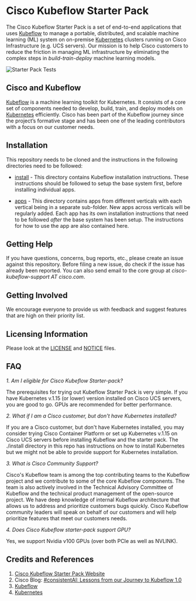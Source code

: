 # Cisco Kubeflow Starter Pack
The Cisco Kubeflow Starter Pack is a set of end-to-end applications that uses [Kubeflow](https://www.kubeflow.org/) to manage a portable, distributed, and scalable machine learning (ML) system on on-premise [Kubernetes](https://kubernetes.io/) clusters running on Cisco Infrastructure (e.g. UCS servers). Our mission is to help Cisco customers to reduce the friction in managing ML infrastructure by eliminating the complex steps in *build-train-deploy* machine learning models.

![Starter Pack Tests](https://github.com/swiftdiaries/cisco-kubeflow-starter-pack/workflows/Test%20Starter%20Pack%20using%20KinD%20+%20kfx/badge.svg)

## Cisco and Kubeflow
[Kubeflow](https://www.kubeflow.org/) is a machine learning toolkit for Kubernetes. It consists of a core set of components needed to develop, build, train, and deploy models on [Kubernetes](https://kubernetes.io/) efficiently. Cisco has been part of the Kubeflow journey since the project’s formative stage and has been one of the leading contributors with a focus on our customer needs.

## Installation
This repository needs to be cloned and the instructions in the following directories need to be followed:

- [install](./install) - This directory contains Kubeflow installation instructions. These instructions should be followed to setup the base system first, before installing individual apps.

- [apps](./apps) - This directory contains apps from different verticals with each vertical being in a separate sub-folder. New apps across verticals will be regularly added. Each app has its own installation instructions that need to be followed *after* the base system has been setup. The instructions for how to use the app are also contained here.

## Getting Help
If you have questions, concerns, bug reports, etc., please create an issue against this repository. Before filing a new issue, do check if the issue has already been reported. You can also send email to the core group at *cisco-kubeflow-support AT cisco.com*.

## Getting Involved
We encourage everyone to provide us with feedback and suggest features that are high on their priority list.

## Licensing Information
Please look at the [LICENSE](./LICENSE) and [NOTICE](./NOTICE) files.

## FAQ

*1. Am I eligible for Cisco Kubeflow Starter-pack?*

The prerequisites for trying out Kubeflow Starter Pack is very simple. If you have Kubernetes v.1.15 (or lower) version installed on Cisco UCS servers, you are good to go. GPUs are recommended for better performance.  


*2. What if I am a Cisco customer, but don't have Kubernetes installed?*

If you are a Cisco customer, but don't have Kubernetes installed, you may consider trying Cisco Container Platform or set up Kubernetes v.1.15 on
Cisco UCS servers before installing Kubeflow and the starter pack. The ./install directory in this repo has instructions on how to install Kubernetes but we might not be able to provide support for Kubernetes installation. 


*3. What is Cisco Community Support?*

Cisco's Kubeflow team is among the top contributing teams to the Kubeflow project and we contribute to some of the core Kubeflow components. The team is also actively involved in the Technical Advisory Committee of Kubeflow and the technical product management of the open-source project. We have deep knowledge of internal Kubeflow architecture that allows us to address and prioritize customers bugs quickly. Cisco Kubeflow community leaders will speak on behalf of our customers and will help prioritize features that meet our customers needs.


*4. Does Cisco Kubeflow starter-pack support GPU?*

Yes, we support Nvidia v100 GPUs (over both PCIe as well as NVLINK).

## Credits and References
1. [Cisco Kubeflow Starter Pack Website](https://developer.cisco.com/kubeflow/)
2. Cisco Blog: [#consistentAI: Lessons from our Journey to Kubeflow 1.0](https://blogs.cisco.com/cloud/consistentai-lessons-from-our-journey-to-kubeflow-1-0)
3. [Kubeflow](https://www.kubeflow.org/)
4. [Kubernetes](https://kubernetes.io/)
